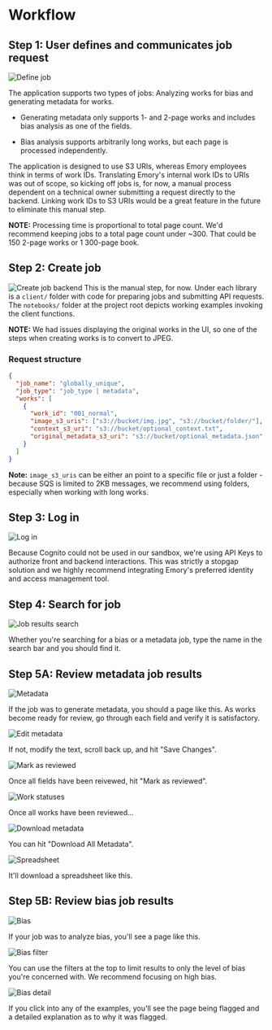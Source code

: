 # Workflow

## Step 1: User defines and communicates job request

![Define job](./images/define_job.png)

The application supports two types of jobs: Analyzing works for bias and generating metadata for works.

- Generating metadata only supports 1- and 2-page works and includes bias analysis as one of the fields.

- Bias analysis supports arbitrarily long works, but each page is processed independently.

The application is designed to use S3 URIs, whereas Emory employees think in terms of work IDs. Translating Emory's internal work IDs to URIs was out of scope, so kicking off jobs is, for now, a manual process dependent on a technical owner submitting a request directly to the backend. Linking work IDs to S3 URIs would be a great feature in the future to eliminate this manual step.

**NOTE:** Processing time is proportional to total page count. We'd recommend keeping jobs to a total page count under ~300. That could be 150 2-page works or 1 300-page book.

## Step 2: Create job

![Create job backend](./images/create_job_backend.png)
This is the manual step, for now. Under each library is a `client/` folder with code for preparing jobs and submitting API requests. The `notebooks/` folder at the project root depicts working examples invoking the client functions.

**NOTE:** We had issues displaying the original works in the UI, so one of the steps when creating works is to convert to JPEG.

### Request structure

```json
{
  "job_name": "globally_unique",
  "job_type": "job_type | metadata",
  "works": [
    {
      "work_id": "001_normal",
      "image_s3_uris": ["s3://bucket/img.jpg", "s3://bucket/folder/"],
      "context_s3_uri": "s3://bucket/optional_context.txt",
      "original_metadata_s3_uri": "s3://bucket/optional_metadata.json"
    }
  ]
}
```

**Note:** `image_s3_uris` can be either an point to a specific file or just a folder - because SQS is limited to 2KB messages, we recommend using folders, especially when working with long works.

## Step 3: Log in

![Log in](./images/login.png)

Because Cognito could not be used in our sandbox, we're using API Keys to authorize front and backend interactions. This was strictly a stopgap solution and we highly recommend integrating Emory's preferred identity and access management tool.

## Step 4: Search for job

![Job results search](./images/job_results_search.png)

Whether you're searching for a bias or a metadata job, type the name in the search bar and you should find it.

## Step 5A: Review metadata job results

![Metadata](./images/metadata.png)

If the job was to generate metadata, you should a page like this. As works become ready for review, go through each field and verify it is satisfactory.

![Edit metadata](./images/edit.png)

If not, modify the text, scroll back up, and hit "Save Changes".

![Mark as reviewed](./images/review.png)

Once all fields have been reivewed, hit "Mark as reviewed".

![Work statuses](./images/work_statuses.png)

Once all works have been reviewed...

![Download metadata](./images/download_metadata.png)

You can hit "Download All Metadata".

![Spreadsheet](./images/spreadsheet.png)

It'll download a spreadsheet like this.

## Step 5B: Review bias job results

![Bias](./images/bias.png)

If your job was to analyze bias, you'll see a page like this.

![Bias filter](./images/bias_filter.png)

You can use the filters at the top to limit results to only the level of bias you're concerned with. We recommend focusing on high bias.

![Bias detail](./images/bias_detail.png)

If you click into any of the examples, you'll see the page being flagged and a detailed explanation as to why it was flagged.
